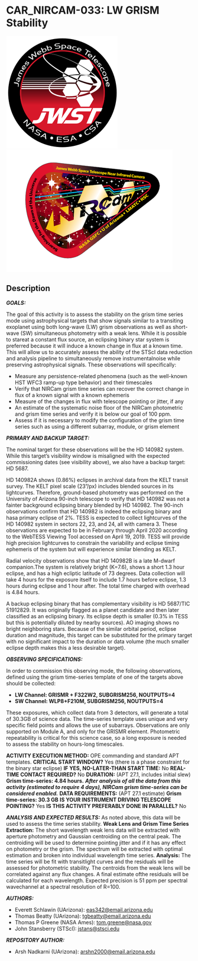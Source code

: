 # CAR_NIRCAM-033: LW GRISM Stability

<img src="images/jwst_logo.png"> <img src="images/nircam_logo.png" height="330" width="450"/>

## Description

***GOALS:***

The goal of this activity is to assess the stability on the grism time series mode using astrophysical targets that show signals similar to a transiting exoplanet using both long-wave (LW) grism observations as well as short-wave (SW) simultaneous photometry with a weak lens. While it is possible to stareat a constant flux source, an eclipsing binary star system is preferred because it will induce a known change in flux at a known time. This will allow us to accurately assess the ability of the STScI data reduction and analysis pipeline to simultaneously remove instrumentalnoise while preserving astrophysical signals. These observations will specifically:
* Measure any persistence-related phenomena (such as the well-known HST WFC3 ramp-up type behavior) and their timescales
* Verify that NIRCam grism time series can recover the correct change in flux of a known signal with a known ephemeris
* Measure of the changes in flux with telescope pointing or jitter, if any
* An estimate of the systematic noise floor of the NIRCam photometric and grism time series and verify it is below our goal of 100 ppm.
* Assess if it is necessary to modify the configuration of the grism time series such as using a different subarray, module, or grism element

***PRIMARY AND BACKUP TARGET:***

The nominal target for these observations will be the HD 140982 system. While this target’s visibility window is misaligned with the expected commissioning dates (see visibility above), we also have a backup target: HD 5687.

HD 140982A shows (0.86%) eclipses in archival data from the KELT transit survey. The KELT pixel scale (23”/px) includes blended sources in its lightcurves. Therefore, ground-based photometry was performed on the University of Arizona 90-inch telescope to verify that HD 140982 was not a fainter background eclipsing binary blended by HD 140982. The 90-inch observations confirm that HD 140982 is indeed the eclipsing binary and hasa primary eclipse of 2%. TESS is expected to collect lightcurves of the HD 140982 system in sectors 22, 23, and 24, all with camera 3. These observations are expected to be in February through April 2020 according to the WebTESS Viewing Tool accessed on April 19, 2019. TESS will provide high precision lightcurves to constrain the variability and eclipse timing ephemeris of the system but will experience similar blending as KELT.

Radial velocity observations show that HD 140982B is a late M-dwarf companion.The system is relatively bright (K=7.6), shows a short 1.3 hour eclipse, and has a high ecliptic latitude of 73 degrees. Data collection will take 4 hours for the exposure itself to include 1.7 hours before eclipse, 1.3 hours during eclipse and 1 hour after. The total time charged with overhead is 4.84 hours.

A backup eclipsing binary that has complementary visibility is HD 5687/TIC 51912829. It was originally flagged as a planet candidate and then later classified as an eclipsing binary. Its eclipse depth is smaller (0.3% in TESS but this is potentially diluted by nearby sources). AO imaging shows no bright neighboring stars. Because of the similar orbital period, eclipse duration and magnitude, this target can be substituted for the primary target with no significant impact to the duration or data volume (the much smaller eclipse depth makes this a less desirable target).

***OBSERVING SPECIFICATIONS:***

In order to commission this observing mode, the following observations, defined using the grism time-series template of one of the targets above should be collected:
* **LW Channel: GRISMR + F322W2, SUBGRISM256, NOUTPUTS=4**
* **SW Channel: WLP8+F210M, SUBGRISM256, NOUTPUTS=4**

These exposures, which collect data from 3 detectors, will generate a total of 30.3GB of science data. The time-series template uses unique and very specific field points and allows the use of subarrays. Observations are only supported on Module A, and only for the GRISMR element. Photometric repeatability is critical for this science case, so a long exposure is needed to assess the stability on hours-long timescales.

**ACTIVITY EXECUTION METHOD:** OPE commanding and standard APT templates. 
**CRITICAL START WINDOW?** Yes (there is a phase constraint for the binary star eclipse)
**IF YES, NO-LATER-THAN START TIME:** No
**REAL-TIME CONTACT REQUIRED?** No
**DURATION:** (APT 27.1, includes initial slew) **Grism time-series: 4.84 hours.** ***After analysis of all the data from this activity (estimated to require 4 days), NIRCam grism time-series can be considered enabled.***
**DATA REQUIREMENTS:** (APT 27.1 estimate) **Grism time-series: 30.3 GB**
**IS YOUR INSTRUMENT DRIVING TELESCOPE POINTING?** Yes
**IS THIS ACTIVITY PREFERABLY DONE IN PARALLEL?** No

***ANALYSIS AND EXPECTED RESULTS:***
As noted above, this data will be used to assess the time series stability. 
**Weak Lens and Grism Time Series Extraction:**
The short wavelength weak lens data will be extracted with aperture photometry and Gaussian centroiding on the central peak. The centroiding will be used to determine pointing jitter and if it has any effect on photometry or the grism. The spectrum will be extracted with optimal estimation and broken into individual wavelength time series.
**Analysis:**
The time series will be fit with transitlight curves and the residuals will be assessed for photometric stability. The centroids from the weak lens will be correlated against any flux changes. A final estimate ofthe residuals will be calculated for each wavelength. Expected precision is 51 ppm per spectral wavechannel at a spectral resolution of R=100.

***AUTHORS:***
* Everett Schlawin (UArizona): eas342@email.arizona.edu
* Thomas Beatty (UArizona): tgbeatty@email.arizona.edu
* Thomas P Greene (NASA Ames): tom.greene@nasa.gov
* John Stansberry (STScI): jstans@stsci.edu

***REPOSITORY AUTHOR:***
* Arsh Nadkarni (UArizona): arshn2000@email.arizona.edu
